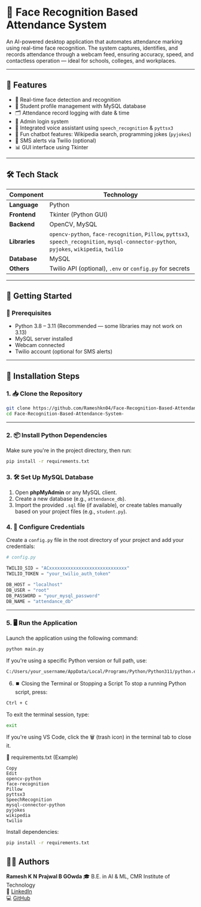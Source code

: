 # 🧠 Face Recognition Based Attendance System

An AI-powered desktop application that automates attendance marking using real-time face recognition. The system captures, identifies, and records attendance through a webcam feed, ensuring accuracy, speed, and contactless operation — ideal for schools, colleges, and workplaces.

---

## 📌 Features

- 🎥 Real-time face detection and recognition
- 👤 Student profile management with MySQL database
- 🗂 Attendance record logging with date & time
- 🔐 Admin login system
- 📢 Integrated voice assistant using `speech_recognition` & `pyttsx3`
- 💬 Fun chatbot features: Wikipedia search, programming jokes (`pyjokes`)
- 📲 SMS alerts via Twilio (optional)
- 📊 GUI interface using Tkinter

---

## 🛠 Tech Stack

| Component        | Technology                                     |
|------------------|------------------------------------------------|
| **Language**     | Python                                         |
| **Frontend**     | Tkinter (Python GUI)                           |
| **Backend**      | OpenCV, MySQL                                  |
| **Libraries**    | `opencv-python`, `face-recognition`, `Pillow`, `pyttsx3`, `speech_recognition`, `mysql-connector-python`, `pyjokes`, `wikipedia`, `twilio` |
| **Database**     | MySQL                                          |
| **Others**       | Twilio API (optional), `.env` or `config.py` for secrets |

---

## 🚀 Getting Started

### 🔧 Prerequisites

- Python 3.8 – 3.11 (Recommended — some libraries may not work on 3.13)
- MySQL server installed
- Webcam connected
- Twilio account (optional for SMS alerts)
---
## 🚀 Installation Steps

### 1. 📥 Clone the Repository

```bash 
git clone https://github.com/Rameshkn04/Face-Recognition-Based-Attendance-System-.git
cd Face-Recognition-Based-Attendance-System-
```
---


### 2. 📦 Install Python Dependencies

Make sure you're in the project directory, then run:

```bash
pip install -r requirements.txt
```
### 3. 🛠️ Set Up MySQL Database

1. Open **phpMyAdmin** or any MySQL client.
2. Create a new database (e.g., `attendance_db`).
3. Import the provided `.sql` file (if available), or create tables manually based on your project files (e.g., `student.py`).

### 4. 🔐 Configure Credentials

Create a `config.py` file in the root directory of your project and add your credentials:

```python
# config.py

TWILIO_SID = "ACxxxxxxxxxxxxxxxxxxxxxxxxxxxxx"
TWILIO_TOKEN = "your_twilio_auth_token"

DB_HOST = "localhost"
DB_USER = "root"
DB_PASSWORD = "your_mysql_password"
DB_NAME = "attendance_db"
```
---

### 5. 🖥️ Run the Application

Launch the application using the following command:

```bash
python main.py
```
If you're using a specific Python version or full path, use:
```bash
C:/Users/your_username/AppData/Local/Programs/Python/Python311/python.exe main.py
```
6. ⏹️ Closing the Terminal or Stopping a Script
To stop a running Python script, press:

```bash
Ctrl + C
```
To exit the terminal session, type:
```bash
exit
```
If you're using VS Code, click the 🗑️ (trash icon) in the terminal tab to close it.

📄 requirements.txt (Example)
```text
Copy
Edit
opencv-python
face-recognition
Pillow
pyttsx3
SpeechRecognition
mysql-connector-python
pyjokes
wikipedia
twilio
```
Install dependencies:
```bash
pip install -r requirements.txt
```
## 👨‍💻 Authors

**Ramesh K N** 
**Prajwal B GOwda**
🎓 B.E. in AI & ML, CMR Institute of Technology  
🔗 [LinkedIn](https://www.linkedin.com/in/ramesh-kn)  
💻 [GitHub](https://github.com/Rameshkn04)

